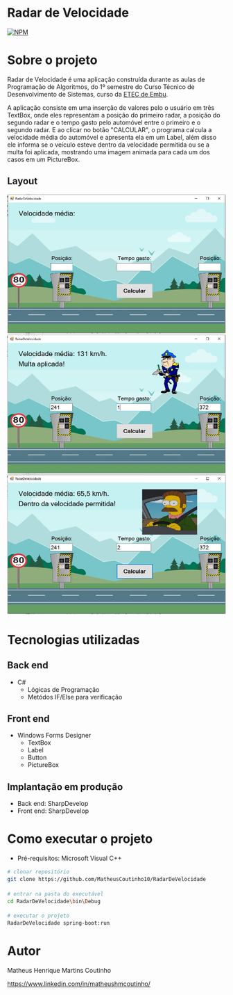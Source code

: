 # Radar de Velocidade
[![NPM](https://img.shields.io/npm/l/react)](https://github.com/MatheusCoutinho10/RadarDeVelocidade/blob/master/LICENSE) 

# Sobre o projeto

Radar de Velocidade é uma aplicação construída durante as aulas de Programação de Algoritmos, do 1º semestre do Curso Técnico de Desenvolvimento de Sistemas, curso da [ETEC de Embu](https://www.etecdeembu.com.br/ "Site da ETEC de Embu").

A aplicação consiste em uma inserção de valores pelo o usuário em três TextBox, onde eles representam a posição do primeiro radar, a posição do segundo radar e o tempo gasto pelo automóvel entre o primeiro e o segundo radar. E ao clicar no botão "CALCULAR", o programa calcula a velocidade média do automóvel e apresenta ela em um Label, além disso ele informa se o veículo esteve dentro da velocidade permitida ou se a multa foi aplicada, mostrando uma imagem animada para cada um dos casos em um PictureBox.

## Layout
![Layout 1](https://github.com/MatheusCoutinho10/RadarDeVelocidade/blob/master/Assets/RadarDeVelocidade01.JPG) ![Layout 2](https://github.com/MatheusCoutinho10/RadarDeVelocidade/blob/master/Assets/RadarDeVelocidade02.JPG) ![Layout 3](https://github.com/MatheusCoutinho10/RadarDeVelocidade/blob/master/Assets/RadarDeVelocidade03.JPG)

# Tecnologias utilizadas
## Back end
- C#
  - Lógicas de Programação
  - Metódos IF/Else para verificação
## Front end
- Windows Forms Designer
  - TextBox
  - Label
  - Button
  - PictureBox
## Implantação em produção
- Back end: SharpDevelop
- Front end: SharpDevelop

# Como executar o projeto

- Pré-requisitos: Microsoft Visual C++

```bash
# clonar repositório
git clone https://github.com/MatheusCoutinho10/RadarDeVelocidade

# entrar na pasta do executável
cd RadarDeVelocidade\bin\Debug

# executar o projeto
RadarDeVelocidade spring-boot:run
```

# Autor

Matheus Henrique Martins Coutinho

https://www.linkedin.com/in/matheushmcoutinho/
